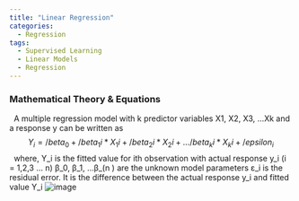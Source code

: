 ```yaml
---
title: "Linear Regression"
categories:
  - Regression
tags:
  - Supervised Learning
  - Linear Models
  - Regression
---
```


### Mathematical Theory & Equations
 
A multiple regression model with k predictor variables X1, X2, X3,  …Xk and a response y can be written as 
 
$$ Y_i= /beta_0 + /beta_1i*X_1i + /beta_2i*X_2i + … /beta_ki*X_ki + /epsilon_i $$
 
where,
Y_i  is the fitted value for ith observation with actual response y_i  (i = 1,2,3 … n)
β_0, β_1, …β_(n )  are the unknown model parameters
ε_i  is the residual error. It is the difference between the actual response y_i  and fitted value Y_i
![image](https://user-images.githubusercontent.com/16879801/114081175-3bb3c000-987a-11eb-81af-d1b4dadda5d4.png)

